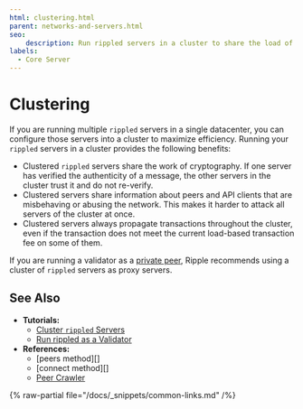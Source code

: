 ```yaml
---
html: clustering.html
parent: networks-and-servers.html
seo:
    description: Run rippled servers in a cluster to share the load of cryptography between them.
labels:
  - Core Server
---
```

# Clustering

If you are running multiple `rippled` servers in a single datacenter, you can configure those servers into a cluster to maximize efficiency. Running your `rippled` servers in a cluster provides the following benefits:

- Clustered `rippled` servers share the work of cryptography. If one server has verified the authenticity of a message, the other servers in the cluster trust it and do not re-verify.
- Clustered servers share information about peers and API clients that are misbehaving or abusing the network. This makes it harder to attack all servers of the cluster at once.
- Clustered servers always propagate transactions throughout the cluster, even if the transaction does not meet the current load-based transaction fee on some of them.

If you are running a validator as a [private peer](peer-protocol.md#private-peers), Ripple recommends using a cluster of `rippled` servers as proxy servers.

## See Also

- **Tutorials:**
    - [Cluster `rippled` Servers](../../infrastructure/configuration/peering/cluster-rippled-servers.md)
    - [Run rippled as a Validator](../../infrastructure/configuration/server-modes/run-rippled-as-a-validator.md)
- **References:**
    - [peers method][]
    - [connect method][]
    - [Peer Crawler](../../references/http-websocket-apis/peer-port-methods/peer-crawler.md)

{% raw-partial file="/docs/_snippets/common-links.md" /%}
